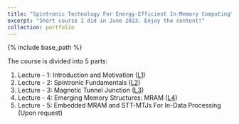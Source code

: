 ```yaml
---
title: "Spintronic Technology For Energy-Efficient In-Memory Computing"
excerpt: "Short course I did in June 2023. Enjoy the content!"
collection: portfolio
---
```

{% include base_path %}

The course is divided into 5 parts:

1. Lecture - 1: Introduction and Motivation ([L1](https://drive.google.com/file/d/1dY63eD8jRkZU7pF2FQ1KaOyfNslJDk-O/view?usp=sharing))
2. Lecture - 2: Spintronic Fundamentals ([L2](https://drive.google.com/file/d/1gycBgsbNSNXLiMt0pcXU8KM1Q67giUHw/view?usp=sharing))
3. Lecture - 3: Magnetic Tunnel Junction ([L3](https://drive.google.com/file/d/113h0oNBGOIIunsaFqPocWJkG6Zel2wDY/view?usp=sharing))
4. Lecture - 4: Emerging Memory Structures: MRAM ([L4](https://drive.google.com/file/d/1oZ4nCtHcJOJjeQc9WctwZt4irwv7EPRv/view?usp=sharing))
5. Lecture - 5: Embedded MRAM and STT-MTJs For In-Data Processing (Upon request)
